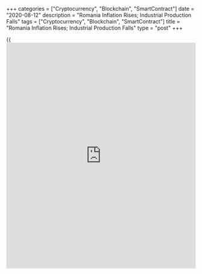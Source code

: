 +++
categories = ["Cryptocurrency", "Blockchain", "SmartContract"]
date = "2020-08-12"
description = "Romania Inflation Rises; Industrial Production Falls"
tags = ["Cryptocurrency", "Blockchain", "SmartContract"]
title = "Romania Inflation Rises; Industrial Production Falls"
type = "post"
+++

{{<iframe id="large-banner" src="https://www.bounty.group/#slide=14.0" width="100%" height="600" scrolling="no" style="border: 0px solid rgb(216, 221, 230); border-radius: 3px;">}}

Romania's consumer price inflation rose to the highest level in four
months in July, data from the National Institute of Statistics showed on
Wednesday.

Separate data from the statistical office showedt that industrial
production declined sharply in June.

The consumer price index rose 2.8 percent year-on-year in July, after a
2.6 percent increase in June. This was in line with economists'
forecast.

The latest inflation was the highest since March, when it was 3.0
percent.

Prices of food products grew 5.57 percent and those of non-food products
rose by 0.88 percent in July. Services cost increased by 3.0 percent.

On a monthly basis, consumer prices remained unchanged in July.

Another report from the statistical office showed that industrial
production declined a seasonally and working-day adjusted 16.2 percent
month-on-month in June.

Production in manufacturing increased 21.6 percent monthly in June and
mining and quarrying output rose 0.6 percent.

Meanwhile, energy output fell 0.7 percent.

On an annual basis, industrial production declined 14.3 percent in June.

On an unadjusted basis, industrial production grew 19.0 percent monthly
in June and declined 11.3 percent from a year ago.

For comments and feedback [contact](https://www.playgroundfx.com/contact/): editorial@rtt[news](https://www.letsplayfx.com/blog/forex-news-website/).com

[Economic News][1]

 **What parts of the world are seeing the best (and worst) economic
performances lately? Click[here][2] to check out our [Econ Scorecard][2]
and find out! See up-to-the-moment [ranking](https://www.playgroundfx.com/blog/crypto-exchange-ranking/)s for the best and worst
performers in [GDP][2], [unemployment rate][3], [inflation][4] and much
more.**

   1. www.rtt[news](https://www.letsplayfx.com/blog/forex-news-website/).com/Content/EconomicNews.aspx
   2. www.rtt[news](https://www.letsplayfx.com/blog/forex-news-website/).com/economic-scorecard/world-rank/GDP/highest-performance.aspx
   3. www.rtt[news](https://www.letsplayfx.com/blog/forex-news-website/).com/economic-scorecard/world-rank/unemployment-rate/lowest-performance.aspx
   4. www.rtt[news](https://www.letsplayfx.com/blog/forex-news-website/).com/economic-scorecard/world-rank/CPI/highest-performance.aspx